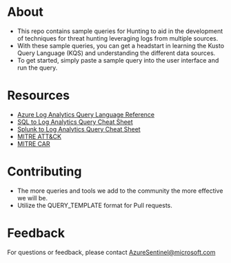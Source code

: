 # About
* This repo contains sample queries for Hunting to aid in the development of techniques for threat hunting leveraging logs from multiple sources.
* With these sample queries, you can get a headstart in learning the Kusto Query Language (KQS) and understanding the different data sources.
* To get started, simply paste a sample query into the user interface and run the query. 

# Resources
* [Azure Log Analytics Query Language Reference](https://docs-analytics-eus.azurewebsites.net/index.html)
* [SQL to Log Analytics Query Cheat Sheet](https://docs-analytics-eus.azurewebsites.net/learn/cheatsheets/sql_to_azure_log_analytics.html)
* [Splunk to Log Analytics Query Cheat Sheet](https://docs-analytics-eus.azurewebsites.net/learn/cheatsheets/overview_splunk_to_azure_log_analytics_operators.html)
* [MITRE ATT&CK](https://attack.mitre.org/wiki/Main_Page)
* [MITRE CAR](https://car.mitre.org/wiki/Main_Page)

# Contributing
* The more queries and tools we add to the community the more effective we will be.
* Utilize the QUERY_TEMPLATE format for Pull requests.

# Feedback
For questions or feedback, please contact AzureSentinel@microsoft.com

